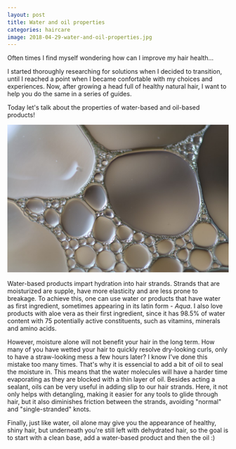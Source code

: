 ```yaml
---
layout: post
title: Water and oil properties
categories: haircare
image: 2018-04-29-water-and-oil-properties.jpg
---
```


Often times I find myself wondering how can I improve my hair health...

I started thoroughly researching for solutions when I decided to transition, until I reached a point when I became confortable with my choices and experiences. Now, after growing a head full of healthy natural hair, I want to help you do the same in a series of guides. 

Today let's talk about the properties of water-based and oil-based products!

![Emulsion](/public/img/2018-04-29-water-and-oil-properties.jpg)
<!--more-->

Water-based products impart hydration into hair strands. Strands that are moisturized are supple, have more elasticity and are less prone to breakage. To achieve this, one can use water or products that have water as first ingredient, sometimes appearing in its latin form - _Aqua_. I also love products with aloe vera as their first ingredient, since it has 98.5% of water content with 75 potentially active constituents, such as vitamins, minerals and amino acids. 

However, moisture alone will not benefit your hair in the long term. How many of you have wetted your hair to quickly resolve dry-looking curls, only to have a straw-looking mess a few hours later? I know I've done this mistake too many times. That's why it is essencial to add a bit of oil to seal the moisture in. This means that the water molecules will have a harder time evaporating as they are blocked with a thin layer of oil. 
Besides acting a sealant, oils can be very useful in adding slip to our hair strands. Here, it not only helps with detangling, making it easier for any tools to glide through hair, but it also diminishes friction between the strands, avoiding "normal" and "single-stranded" knots.

Finally, just like water, oil alone may give you the appearance of healthy, shiny hair, but underneath you're still left with dehydrated hair, so the goal is to start with a clean base, add a water-based product and then the oil :)

